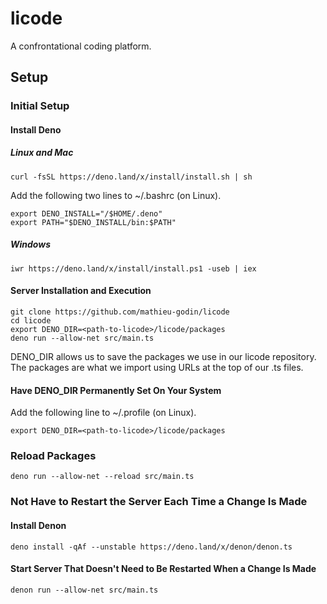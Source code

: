 # licode

A confrontational coding platform.

## Setup

### Initial Setup

#### Install Deno

##### Linux and Mac

```
curl -fsSL https://deno.land/x/install/install.sh | sh
```

Add the following two lines to ~/.bashrc (on Linux).

```
export DENO_INSTALL="/$HOME/.deno"
export PATH="$DENO_INSTALL/bin:$PATH"
```

##### Windows

```
iwr https://deno.land/x/install/install.ps1 -useb | iex
```

#### Server Installation and Execution

```
git clone https://github.com/mathieu-godin/licode
cd licode
export DENO_DIR=<path-to-licode>/licode/packages
deno run --allow-net src/main.ts 
```

DENO_DIR allows us to save the packages we use in our licode repository. The packages are what we import using URLs at the top of our .ts files.

#### Have DENO_DIR Permanently Set On Your System

Add the following line to ~/.profile (on Linux).
```
export DENO_DIR=<path-to-licode>/licode/packages
```

### Reload Packages

```
deno run --allow-net --reload src/main.ts 
```

### Not Have to Restart the Server Each Time a Change Is Made

#### Install Denon

```
deno install -qAf --unstable https://deno.land/x/denon/denon.ts
```

#### Start Server That Doesn't Need to Be Restarted When a Change Is Made

```
denon run --allow-net src/main.ts 
```
